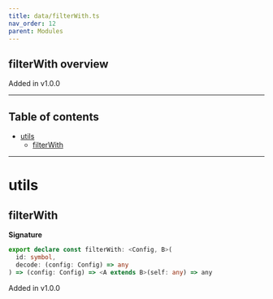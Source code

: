 ```yaml
---
title: data/filterWith.ts
nav_order: 12
parent: Modules
---
```


## filterWith overview

Added in v1.0.0

---

<h2 class="text-delta">Table of contents</h2>

- [utils](#utils)
  - [filterWith](#filterwith)

---

# utils

## filterWith

**Signature**

```ts
export declare const filterWith: <Config, B>(
  id: symbol,
  decode: (config: Config) => any
) => (config: Config) => <A extends B>(self: any) => any
```

Added in v1.0.0
